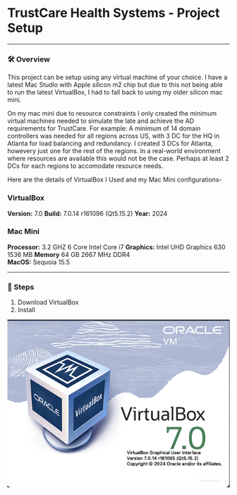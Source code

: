 # TrustCare Health Systems - Project Setup

---

### 🛠️ Overview 

This project can be setup using any virtual machine of your choice. I have a latest Mac Studio with Apple silicon m2 chip but due to this not 
being able to run the latest VirtualBox, I had to fall back to using my older silicon mac mini. 

On my mac mini due to resource constraints I only created the minimum virtual machines needed to simulate the late and achieve the AD requirements 
for TrustCare. For example: A minimum of 14 domain controllers was needed for all regions across US, with 3 DC for the HQ in Atlanta for load balancing and redundancy. I created 3 DCs for Atlanta, howevery just one for the rest of the regions. In a real-world environment where resources are available this would not be the case. Perhaps at least 2 DCs for each regions to accomodate resource needs.

Here are the details of VirtualBox I Used and my Mac Mini configurations- 
### VirtualBox
**Version:** 7.0
**Build:** 7.0.14 r161096 (Qt5.15.2)
**Year:** 2024  

### Mac Mini
**Processor:** 3.2 GHZ 6 Core Intel Core i7
**Graphics:** Intel UHD Graphics 630 1536 MB
**Memory** 64 GB 2667 MHz DDR4  
**MacOS:** Sequoia 15.5

---

### 🔧 Steps

1. Download VirtualBox
2. Install 

![Image](./step-a-domain-structure/screenshots/virtual-box-setup/virtualBox-info.png)